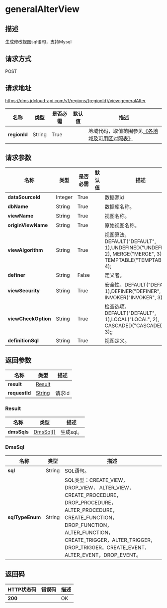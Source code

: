 # generalAlterView


## 描述
生成修改视图sql语句，支持Mysql

## 请求方式
POST

## 请求地址
https://dms.jdcloud-api.com/v1/regions/{regionId}/view:generalAlter

|名称|类型|是否必需|默认值|描述|
|---|---|---|---|---|
|**regionId**|String|True| |地域代码，取值范围参见[《各地域及可用区对照表》](../Enum-Definitions/Regions-AZ.md)|

## 请求参数
|名称|类型|是否必需|默认值|描述|
|---|---|---|---|---|
|**dataSourceId**|Integer|True| |数据源id|
|**dbName**|String|True| |数据库名称。|
|**viewName**|String|True| |视图名称。|
|**originViewName**|String|True| |原始视图名称。|
|**viewAlgorithm**|String|True| |视图算法，DEFAULT("DEFAULT", 1),UNDEFINED("UNDEFINED", 2), MERGE("MERGE", 3), TEMPTABLE("TEMPTABLE", 4);|
|**definer**|String|False| |定义者。|
|**viewSecurity**|String|True| |安全性，DEFAULT("DEFAULT", 1),DEFINER("DEFINER", 2), INVOKER("INVOKER", 3);|
|**viewCheckOption**|String|True| |检查选项，DEFAULT("DEFAULT", 1),LOCAL("LOCAL", 2), CASCADED("CASCADED", 3);;|
|**definitionSql**|String|True| |视图定义。|


## 返回参数
|名称|类型|描述|
|---|---|---|
|**result**|[Result](generalalterview#result)| |
|**requestId**|[String](generalalterview#result)|请求id|

### <div id="result">Result</div>
|名称|类型|描述|
|---|---|---|
|**dmsSqls**|[DmsSql[]](generalalterview#dmssql)|生成sql。|
### <div id="dmssql">DmsSql</div>
|名称|类型|描述|
|---|---|---|
|**sql**|String|SQL语句。|
|**sqlTypeEnum**|String|SQL类型：CREATE_VIEW，DROP_VIEW， ALTER_VIEW，CREATE_PROCEDURE，DROP_PROCEDURE， ALTER_PROCEDURE，CREATE_FUNCTION，DROP_FUNCTION， ALTER_FUNCTION，CREATE_TRIGGER，ALTER_TRIGGER，DROP_TRIGGER，CREATE_EVENT，ALTER_EVENT，DROP_EVENT。|

## 返回码
|HTTP状态码|错误码|描述|
|---|---|---|
|**200**||OK|
